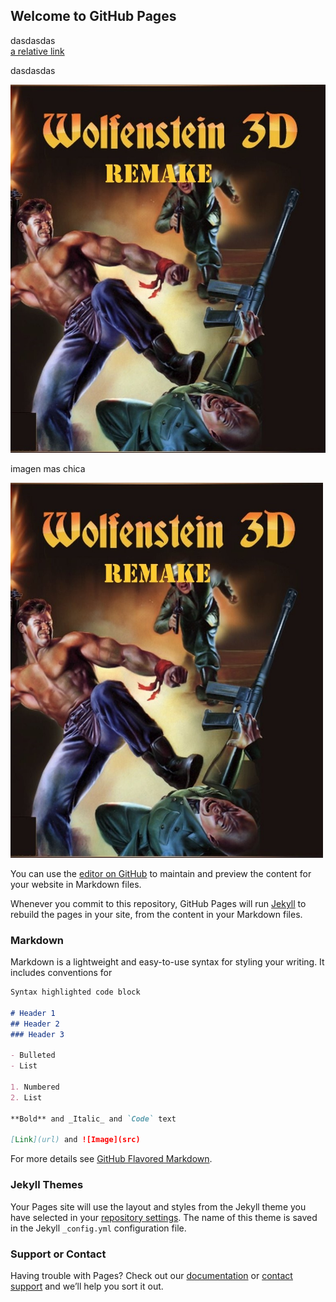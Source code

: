 ## Welcome to GitHub Pages

dasdasdas<br/>
[a relative link](https://andi-carretero.github.io/Wolfenstein_page/)

dasdasdas<br/>

<img src="https://raw.githubusercontent.com/andi-carretero/andi-carretero.github.io/main/_data/wolfenstein.jpg" alt="raw" class="inline"/>

imagen mas chica<br/>

 <img src="https://raw.githubusercontent.com/andi-carretero/andi-carretero.github.io/main/_data/wolfenstein.jpg" alt="Wolfenstein" width="500" height="600"> 

You can use the [editor on GitHub](https://github.com/andi-carretero/andi-carretero.github.io/edit/main/README.md) to maintain and preview the content for your website in Markdown files.

Whenever you commit to this repository, GitHub Pages will run [Jekyll](https://jekyllrb.com/) to rebuild the pages in your site, from the content in your Markdown files.

### Markdown

Markdown is a lightweight and easy-to-use syntax for styling your writing. It includes conventions for

```markdown
Syntax highlighted code block

# Header 1
## Header 2
### Header 3

- Bulleted
- List

1. Numbered
2. List

**Bold** and _Italic_ and `Code` text

[Link](url) and ![Image](src)
```

For more details see [GitHub Flavored Markdown](https://guides.github.com/features/mastering-markdown/).

### Jekyll Themes

Your Pages site will use the layout and styles from the Jekyll theme you have selected in your [repository settings](https://github.com/andi-carretero/andi-carretero.github.io/settings). The name of this theme is saved in the Jekyll `_config.yml` configuration file.

### Support or Contact

Having trouble with Pages? Check out our [documentation](https://docs.github.com/categories/github-pages-basics/) or [contact support](https://support.github.com/contact) and we’ll help you sort it out.
